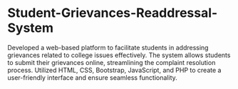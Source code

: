 # Student-Grievances-Readdressal-System
Developed a web-based platform to facilitate students in addressing grievances related to college issues effectively. The system allows students to submit their grievances online, streamlining the complaint resolution process. Utilized HTML, CSS, Bootstrap, JavaScript, and PHP to create a user-friendly interface and ensure seamless functionality.
